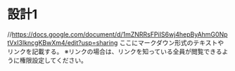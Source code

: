 # 設計1
//https://docs.google.com/document/d/1mZNRRsFPiIS6wj4hepByAhmG0NptVxI3IkncgKBwXm4/edit?usp=sharing
ここにマークダウン形式のテキストやリンクを記載する。
※リンクの場合は、リンクを知っている全員が閲覧できるように権限設定してください。
